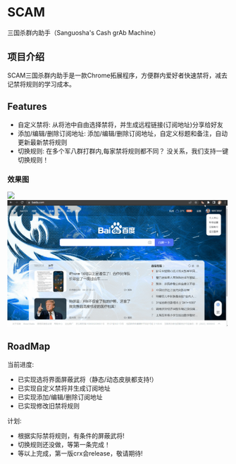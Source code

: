 # SCAM
三国杀群内助手（Sanguosha's Cash grAb Machine）

## 项目介绍
SCAM三国杀群内助手是一款Chrome拓展程序，方便群内爱好者快速禁将，减去记禁将规则的学习成本。

## Features
* 自定义禁将: 从将池中自由选择禁将，并生成远程链接(订阅地址)分享给好友
* 添加/编辑/删除订阅地址: 添加/编辑/删除订阅地址，自定义标题和备注，自动更新最新禁将规则
* 切换规则: 在多个军八群打群内,每家禁将规则都不同？ 没关系，我们支持一键切换规则！

### 效果图
<img src="docs/demo.gif" width="500">
<img src="docs/gui.gif" width="500">

## RoadMap
当前进度: 
* 已实现选将界面屏蔽武将（静态/动态皮肤都支持!）
* 已实现自定义禁将并生成订阅地址
* 已实现添加/编辑/删除订阅地址
* 已实现修改旧禁将规则

计划: 
* 根据实际禁将规则，有条件的屏蔽武将!
* 切换规则还没做，等第一条完成！
* 等以上完成，第一版crx会release，敬请期待!
